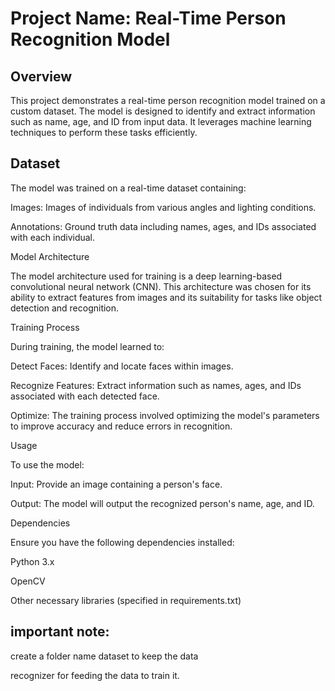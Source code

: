 # Project Name: Real-Time Person Recognition Model

## Overview

This project demonstrates a real-time person recognition model trained on a custom dataset. The model is designed to identify and extract information such as name, age, and ID from input data. It leverages machine learning techniques to perform these tasks efficiently.

## Dataset

The model was trained on a real-time dataset containing:

Images: Images of individuals from various angles and lighting conditions.

Annotations: Ground truth data including names, ages, and IDs associated with each individual.

Model Architecture

The model architecture used for training is a deep learning-based convolutional neural network (CNN). This architecture was chosen for its ability to extract features from images and its suitability for tasks like object detection and recognition.

Training Process

During training, the model learned to:

Detect Faces: Identify and locate faces within images.

Recognize Features: Extract information such as names, ages, and IDs associated with each detected face.

Optimize: The training process involved optimizing the model's parameters to improve accuracy and reduce errors in recognition.

Usage

To use the model:


Input: Provide an image containing a person's face.

Output: The model will output the recognized person's name, age, and ID.

Dependencies

Ensure you have the following dependencies installed:

Python 3.x

OpenCV

Other necessary libraries (specified in requirements.txt)

## important note:

create a folder name dataset to keep the data

recognizer for feeding the data to train it.
